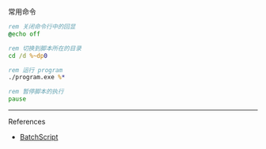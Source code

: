 常用命令

```bat
rem 关闭命令行中的回显
@echo off

rem 切换到脚本所在的目录
cd /d %~dp0

rem 运行 program
./program.exe %*

rem 暂停脚本的执行
pause

```

---

References

- [BatchScript](https://learn.microsoft.com/zh-cn/azure/devops/pipelines/tasks/reference/batch-script-v1?view=azure-pipelines)
